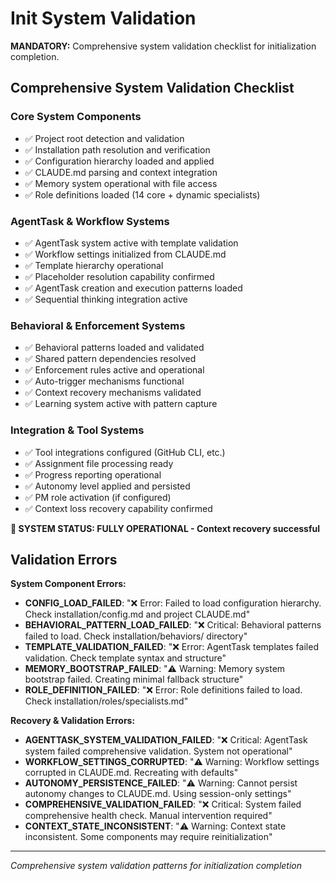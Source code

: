 # Init System Validation

**MANDATORY:** Comprehensive system validation checklist for initialization completion.

## Comprehensive System Validation Checklist

### Core System Components
- ✅ Project root detection and validation
- ✅ Installation path resolution and verification
- ✅ Configuration hierarchy loaded and applied
- ✅ CLAUDE.md parsing and context integration
- ✅ Memory system operational with file access
- ✅ Role definitions loaded (14 core + dynamic specialists)

### AgentTask & Workflow Systems  
- ✅ AgentTask system active with template validation
- ✅ Workflow settings initialized from CLAUDE.md
- ✅ Template hierarchy operational
- ✅ Placeholder resolution capability confirmed
- ✅ AgentTask creation and execution patterns loaded
- ✅ Sequential thinking integration active

### Behavioral & Enforcement Systems
- ✅ Behavioral patterns loaded and validated
- ✅ Shared pattern dependencies resolved  
- ✅ Enforcement rules active and operational
- ✅ Auto-trigger mechanisms functional
- ✅ Context recovery mechanisms validated
- ✅ Learning system active with pattern capture

### Integration & Tool Systems
- ✅ Tool integrations configured (GitHub CLI, etc.)
- ✅ Assignment file processing ready
- ✅ Progress reporting operational
- ✅ Autonomy level applied and persisted
- ✅ PM role activation (if configured)
- ✅ Context loss recovery capability confirmed

**🎯 SYSTEM STATUS: FULLY OPERATIONAL - Context recovery successful**

## Validation Errors

**System Component Errors:**
- **CONFIG_LOAD_FAILED**: "❌ Error: Failed to load configuration hierarchy. Check installation/config.md and project CLAUDE.md"
- **BEHAVIORAL_PATTERN_LOAD_FAILED**: "❌ Critical: Behavioral patterns failed to load. Check installation/behaviors/ directory"
- **TEMPLATE_VALIDATION_FAILED**: "❌ Error: AgentTask templates failed validation. Check template syntax and structure"
- **MEMORY_BOOTSTRAP_FAILED**: "⚠️ Warning: Memory system bootstrap failed. Creating minimal fallback structure"
- **ROLE_DEFINITION_FAILED**: "❌ Error: Role definitions failed to load. Check installation/roles/specialists.md"

**Recovery & Validation Errors:**
- **AGENTTASK_SYSTEM_VALIDATION_FAILED**: "❌ Critical: AgentTask system failed comprehensive validation. System not operational"
- **WORKFLOW_SETTINGS_CORRUPTED**: "⚠️ Warning: Workflow settings corrupted in CLAUDE.md. Recreating with defaults"
- **AUTONOMY_PERSISTENCE_FAILED**: "⚠️ Warning: Cannot persist autonomy changes to CLAUDE.md. Using session-only settings"
- **COMPREHENSIVE_VALIDATION_FAILED**: "❌ Critical: System failed comprehensive health check. Manual intervention required"
- **CONTEXT_STATE_INCONSISTENT**: "⚠️ Warning: Context state inconsistent. Some components may require reinitialization"

---

*Comprehensive system validation patterns for initialization completion*